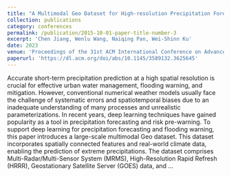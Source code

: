 ```yaml
---
title: "A Multimodal Geo Dataset for High-resolution Precipitation Forecasting"
collection: publications
category: conferences
permalink: /publication/2015-10-01-paper-title-number-3
excerpt: 'Chen Jiang, Wenlu Wang, Naiqing Pan, Wei-Shinn Ku'
date: 2023
venue: 'Proceedings of the 31st ACM International Conference on Advances in Geographic Information Systems'
paperurl: 'https://dl.acm.org/doi/abs/10.1145/3589132.3625645'
---
```


Accurate short-term precipitation prediction at a high spatial resolution is crucial for effective urban water management, flooding warning, and mitigation. However, conventional numerical weather models usually face the challenge of systematic errors and spatiotemporal biases due to an inadequate understanding of many processes and unrealistic parameterizations. In recent years, deep learning techniques have gained popularity as a tool in precipitation forecasting and risk pre-warning. To support deep learning for precipitation forecasting and flooding warning, this paper introduces a large-scale multimodal Geo dataset. This dataset incorporates spatially connected features and real-world climate data, enabling the prediction of extreme precipitations. The dataset comprises Multi-Radar/Multi-Sensor System (MRMS), High-Resolution Rapid Refresh (HRRR), Geostationary Satellite Server (GOES) data, and …
